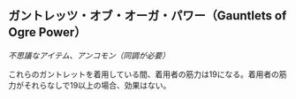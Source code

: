 ## ガントレッツ・オブ・オーガ・パワー（Gauntlets of Ogre Power）
*不思議なアイテム、アンコモン（同調が必要）*

これらのガントレットを着用している間、着用者の筋力は19になる。着用者の筋力がそれらなしで19以上の場合、効果はない。